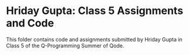 # Hriday Gupta: Class 5 Assignments and Code
This folder contains code and assignments submitted by Hriday Gupta in Class 5 of the Q-Programming Summer of Qode.